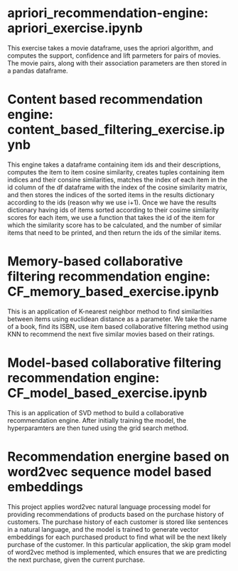 # apriori_recommendation-engine: apriori_exercise.ipynb
This exercise takes a movie dataframe, uses the apriori algorithm, and computes the support, confidence and lift parmeters for pairs of movies. 
The movie pairs, along with their association parameters are then stored in a pandas dataframe. 
# Content based recommendation engine: content_based_filtering_exercise.ipynb
This engine takes a dataframe containing item ids and their descriptions, computes the item to item cosine similarity, creates tuples containing item indices and their consine similarities, matches the index of each item in the id column of the df dataframe with the index of the cosine similarity matrix, and then stores the indices of the sorted items in the results dictionary according to the ids (reason why we use i+1). Once we have the results dictionary having ids of items sorted according to their cosime similarity scores for each item, we use a function that takes the id of the item for which the similarity score has to be calculated, and the number of similar items that need to be printed, and then return the ids of the similar items.
# Memory-based collaborative filtering recommendation engine: CF_memory_based_exercise.ipynb
This is an application of K-nearest neighbor method to find similarities between items using euclidean distance as a parameter. We take the name of a book, find its ISBN, use item based collaborative filtering method using KNN to recommend the next five similar movies based on their ratings.
# Model-based collaborative filtering recommendation engine: CF_model_based_exercise.ipynb
This is an application of SVD method to build a collaborative recommendation engine. After initially training the model, the hyperparamters are then tuned using the grid search method. 
# Recommendation energine based on word2vec sequence model based embeddings
This project applies word2vec natural language processing model for providing recommendations of products based on the purchase history of customers. The purchase history of each customer is stored like sentences in a natural language, and the model is trained to generate vector embeddings for each purchased product to find what will be the next likely purchase of the customer. In this particular application, the skip gram model of word2vec method is implemented, which ensures that we are predicting the next purchase, given the current purchase.
